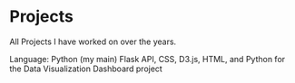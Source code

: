 # Projects
All Projects I have worked on over the years.

Language: Python (my main)
Flask API, CSS, D3.js, HTML, and Python for the Data Visualization Dashboard project
